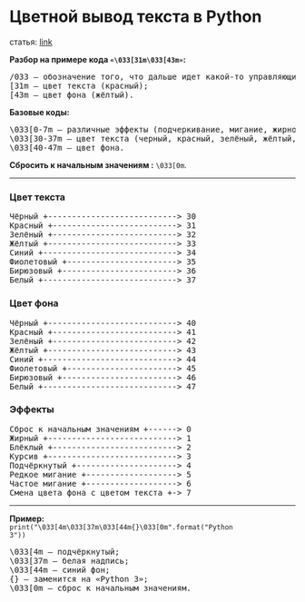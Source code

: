 # Цветной вывод текста в Python
статья: [link](https://all-python.ru/osnovy/tsvetnoj-vyvod-teksta.html)

**Разбор на примере кода <code>«\033[31m\033[43m»</code>:**
<pre>
/033 — обозначение того, что дальше идет какой-то управляющий цветом код;
[31m — цвет текста (красный);
[43m — цвет фона (жёлтый).
</pre>

**Базовые коды:**
<pre>
\033[0-7m — различные эффекты (подчеркивание, мигание, жирность и так далее);
\033[30-37m — цвет текста (черный, красный, зелёный, жёлтый, синий, фиолетовый, сине-голубой, серый);
\033[40-47m — цвет фона.
</pre>

**Сбросить к начальным значениям :** <code>\033[0m</code>.  

------

### Цвет текста
<pre>
Чёрный +---------------------------> 30
Красный +--------------------------> 31
Зелёный +--------------------------> 32
Жёлтый +---------------------------> 33
Синий +----------------------------> 34
Фиолетовый +-----------------------> 35
Бирюзовый +------------------------> 36
Белый +----------------------------> 37
</pre>

### Цвет фона
<pre>
Чёрный +---------------------------> 40
Красный +--------------------------> 41
Зелёный +--------------------------> 42
Жёлтый +---------------------------> 43
Синий +----------------------------> 44
Фиолетовый +-----------------------> 45
Бирюзовый +------------------------> 46
Белый +----------------------------> 47
</pre>

### Эффекты
<pre>
Сброс к начальным значениям +------> 0
Жирный +---------------------------> 1
Блёклый +--------------------------> 2
Курсив +---------------------------> 3
Подчёркнутый +---------------------> 4
Редкое мигание +-------------------> 5
Частое мигание +-------------------> 6
Смена цвета фона с цветом текста +-> 7
</pre>

------

**Пример:**  
<code>print("\033[4m\033[37m\033[44m{}\033[0m".format("Python 3"))</code>
<pre>
\033[4m — подчёркнутый;
\033[37m — белая надпись;
\033[44m — синий фон;
{} — заменится на «Python 3»;
\033[0m — сброс к начальным значениям.
</pre>
